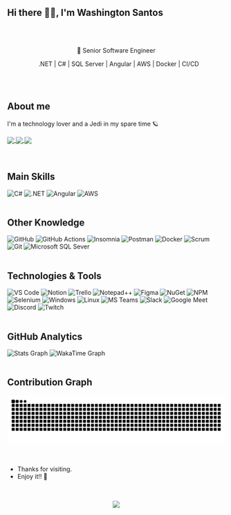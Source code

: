 <h2>Hi there 👋🏽, I'm Washington Santos</h2>

<br>
<br>

<div align="center">
  <p>📌 Senior Software Engineer</p>
  <p>&nbsp;&nbsp;&nbsp;.NET | C# | SQL Server | Angular | AWS | Docker | CI/CD</p>
</div>

<br>
<br>

<h2>About me</h2>
<div>
  <p>I'm a technology lover and a Jedi in my spare time 🪐</p>
</div>

<div>
  <a href="mailto:washingtonsbs@gmail.com" target="_blank">
    <img align="center" src="https://img.shields.io/badge/-Gmail-c14438?style=for-the-badge;padding:10px;&logo=Gmail&logoColor=white"/>
  </a>
  <a href="https://www.linkedin.com/in/WashingtonSBS/" target="_blank">
    <img align="center" src="https://img.shields.io/badge/-LinkedIn-blue?style=for-the-badge;padding:10px;&logo=Linkedin&logoColor=white"/>
  </a>
  <a href="https://github.com/WashingtonSBS" target="_blank">
    <img align="center" src="https://img.shields.io/badge/-Github-000?style=for-the-badge;padding:10px;&logo=Github&logoColor=white"/>
  </a>
</div>

<br>
<br>

<h2>Main Skills</h2>
<div style="display:inline-block;">
  <img alt="C#" src="https://img.shields.io/badge/C%23-239120?style=for-the-badge;padding:10px;&logo=c-sharp&logoColor=white"/>
  <img alt=".NET" src="https://img.shields.io/badge/.NET-512BD4?style=for-the-badge;padding:10px;&logo=dotnet&logoColor=white"/>
  <img alt="Angular" src="https://img.shields.io/badge/Angular-DD0031?style=for-the-badge;padding:10px;&logo=angular&logoColor=white"/>
  <img alt="AWS" src="https://img.shields.io/badge/Amazon_AWS-232F3E?style=for-the-badge;padding:10px;&logo=amazon-aws&logoColor=white"/>
</div>

<br>
<br>

<h2>Other Knowledge</h2>
<div style="display:inline-block;">
  <img alt="GitHub" src="https://img.shields.io/badge/-GitHub-181717?style=for-the-badge;padding:10px;&logo=github"/>
  <img alt="GitHub Actions" src="https://img.shields.io/badge/GitHub_Actions-2088FF?style=for-the-badge;padding:10px;&logo=github-actions&logoColor=white"/>
  <img alt="Insomnia" src="https://img.shields.io/badge/Insomnia-5849be?style=for-the-badge;padding:10px;&logo=Insomnia&logoColor=white"/>
  <img alt="Postman" src="https://img.shields.io/badge/Postman-FF6C37?style=for-the-badge;padding:10px;&logo=Postman&logoColor=white"/>
  <img alt="Docker" src="https://img.shields.io/badge/Docker-2CA5E0?style=for-the-badge;padding:10px;&logo=docker&logoColor=white"/>
  <img alt="Scrum" src="https://img.shields.io/badge/Scrum-FF3300?style=for-the-badge;padding:10px;"/>
  <img alt="Git" src="https://img.shields.io/badge/Git-F05032?style=for-the-badge;padding:10px;&logo=git&logoColor=white"/>
  <img alt="Microsoft SQL Sever" src="https://img.shields.io/badge/Microsoft%20SQL%20Sever-CC2927?style=for-the-badge;padding:10px;logo=microsoft%20sql%20server&logoColor=white"/>
</div>

<br>
<br>

<h2>Technologies & Tools</h2>
<div style="display:inline-block;">
  <img alt="VS Code" src="https://img.shields.io/badge/Visual_Studio_Code-0078D4?style=for-the-badge;padding:10px;&logo=visual%20studio%20code&logoColor=white"/>
  <img alt="Notion" src="https://img.shields.io/badge/Notion-000000?style=for-the-badge;padding:10px;&logo=notion&logoColor=white"/>
  <img alt="Trello" src="https://img.shields.io/badge/Trello-0052CC?style=for-the-badge;padding:10px;&logo=trello&logoColor=white"/>
  <img alt="Notepad++" src="https://img.shields.io/badge/Notepad++-90E59A.svg?style=for-the-badge;padding:10px;&logo=notepad%2B%2B&logoColor=black"/>
  <img alt="Figma" src="https://img.shields.io/badge/Figma-F24E1E?style=for-the-badge;padding:10px;&logo=figma&logoColor=white"/>
  <img alt="NuGet" src="https://img.shields.io/badge/NuGet-004880?style=for-the-badge;padding:10px;&logo=nuget&logoColor=white"/>
  <img alt="NPM" src="https://img.shields.io/badge/npm-CB3837?style=for-the-badge;padding:10px;&logo=npm&logoColor=white"/>
  <img alt="Selenium" src="https://img.shields.io/badge/Selenium-43B02A?style=for-the-badge;padding:10px;&logo=Selenium&logoColor=white"/>
  <img alt="Windows" src="https://img.shields.io/badge/Windows-0078D6?style=for-the-badge;padding:10px;&logo=windows&logoColor=white"/>
  <img alt="Linux" src="https://img.shields.io/badge/Linux-FCC624?style=for-the-badge;padding:10px;&logo=linux&logoColor=black"/>
  <img alt="MS Teams" src="https://img.shields.io/badge/Microsoft_Teams-6264A7?style=for-the-badge;padding:10px;&logo=microsoft-teams&logoColor=white"/>
  <img alt="Slack" src="https://img.shields.io/badge/Slack-4A154B?style=for-the-badge;padding:10px;&logo=slack&logoColor=white"/>
  <img alt="Google Meet" src="https://img.shields.io/badge/Google%20Meet-32A350?style=for-the-badge;padding:10px;&logo=google-meet&logoColor=white"/>
  <img alt="Discord" src="https://img.shields.io/badge/Discord-7289DA?style=for-the-badge;padding:10px;&logo=discord&logoColor=white"/>
  <img alt="Twitch" src="https://img.shields.io/badge/Twitch-9146FF?style=for-the-badge;padding:10px;&logo=twitch&logoColor=white"/>
</div>

<br>
<br>

<h2>GitHub Analytics</h2>
<div style="display:inline-block;" align="center">
  <a href="https://github.com/WashingtonSBS" style="text-decoration:none;">
    <img src="https://github-readme-washingtonsbs.vercel.app/api?theme=catppuccin_mocha&hide_border=true&hide_title=true&hide_rank=false&rank_icon=github&show_icons=true&disable_animations=false&include_all_commits=true&count_private=true&username=washingtonsbs&locale=en" height="150" alt="Stats Graph"/>
  </a>
  <a href="https://github.com/WashingtonSBS" style="text-decoration:none;">
    <img src="https://github-readme-washingtonsbs.vercel.app/api/wakatime?theme=catppuccin_mocha&hide_border=true&hide_title=true&layout=compact&langs_count=10&range=all_time&username=washingtonsbs" height="150" alt="WakaTime Graph"/>
  </a>
</div>

<br>
<br>

<h2>Contribution Graph</h2>
<div align="center">
  <picture>
    <source media="(prefers-color-scheme: dark)" srcset="https://raw.githubusercontent.com/WashingtonSBS/WashingtonSBS/output/github-contribution-grid-snake-dark.svg">
    <source media="(prefers-color-scheme: light)" srcset="https://raw.githubusercontent.com/WashingtonSBS/WashingtonSBS/output/github-contribution-grid-snake.svg">
    <img alt="Contribution Grid Snake Animation" src="https://raw.githubusercontent.com/WashingtonSBS/WashingtonSBS/output/github-contribution-grid-snake.svg">
  </picture>
</div>

<br>
<br>

<ul>
  <li>Thanks for visiting.</li>
  <li>Enjoy it!! 🚀</li>
</ul>

<br>
<br>

<div align="center">
  <img src="https://visitor-badge.laobi.icu/badge?page_id=washingtonsbs.washingtonsbs&left_text=My%20Page%20Visitors&format=true"/>
</div>
